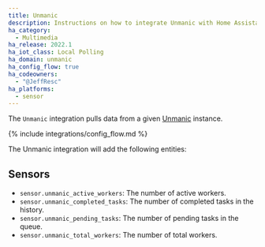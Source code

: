 ```yaml
---
title: Unmanic
description: Instructions on how to integrate Unmanic with Home Assistant
ha_category:
  - Multimedia
ha_release: 2022.1
ha_iot_class: Local Polling
ha_domain: unmanic
ha_config_flow: true
ha_codeowners:
  - "@JeffResc"
ha_platforms:
  - sensor
---
```


The `Unmanic` integration pulls data from a given [Unmanic](https://unmanic.app/) instance.

{% include integrations/config_flow.md %}

The Unmanic integration will add the following entities:

## Sensors

- `sensor.unmanic_active_workers`: The number of active workers.
- `sensor.unmanic_completed_tasks`: The number of completed tasks in the history.
- `sensor.unmanic_pending_tasks`: The number of pending tasks in the queue.
- `sensor.unmanic_total_workers`: The number of total workers.
